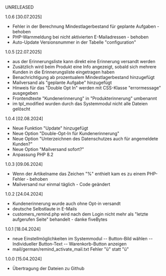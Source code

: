 UNRELEASED



1.0.6 [30.07.2025]

- Fehler in der Berechnung Mindestlagerbestand für geplante Aufgaben - behoben
- PHP-Warnmeldung bei nicht aktivierten E-Mailadressen - behoben
- Auto-Update Versionsnummer in der Tabelle "configuration"

1.0.5 [22.07.2025]

- aus der Erinnerungsliste kann direkt eine Erinnerung versandt werden
- Zusätzlich wird beim Produkt eine Info angezeigt, sobald sich mehrere Kunden in die Erinnerungsliste eingetragen haben
- Benachrichtigung ab prozentualem Mindestlagerbestand hinzugefügt
- Mailversand als "geplante Aufgabe" hinzugefügt
- Hinweis für das "Double Opt In" werden mit CSS-Klasse "errormessage" ausgegeben
- Frontendtexte "Kundenerinnerung" in "Produkterinnerung" umbenannt
- im tpl_modified wurden durch das Systemmodul nicht alle Dateien gelöscht

1.0.4 [02.08.2024]

- Neue Funktion "Update" hinzugefügt
- Neue Option "Double-Opt-In für Kundenerinnerung"
- Neue Option "Unterzeichnen des Datenschutzes auch für angemeldete Kunden?"
- Neue Option "Mailversand sofort?"
- Anpassung PHP 8.2


1.0.3 [09.06.2024]

- Wenn der Artikelname das Zeichen "%" enthielt kam es zu einem PHP-Fehler - behoben
- Mailversand nur einmal täglich - Code geändert

1.0.2 [24.04.2024]

- Kundenerinnerung wurde auch ohne Opt-in versandt
- deutsche Selbstlaute in E-Mails
- customers_remind.php wird nach dem Login nicht mehr als "letzte aufgerufen Seite" behandelt - danke fiveBytes

1.0.1 [18.04.2024]

- neue Einstellmöglichkeiten im Systemmodul
	-- Button-Bild wählen
	-- Individueller Button-Text
	-- Warenkorb-Button anzeigen
- mail/german/remind_activate_mail.txt Fehler "ü" statt "&uuml;"


1.0.0 [15.04.2024]

- Übertragung der Dateien zu Github
